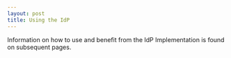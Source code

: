 ```yaml
---
layout: post
title: Using the IdP
---
```

Information on how to use and benefit from the IdP Implementation is found on subsequent pages.
